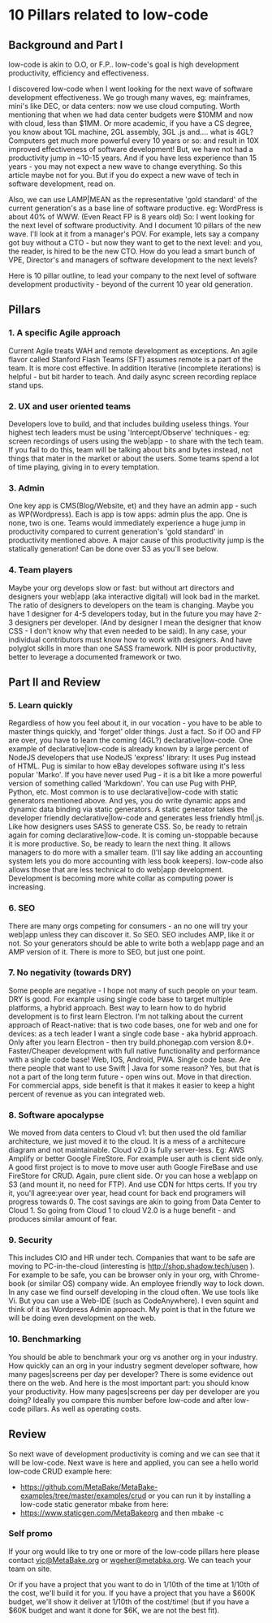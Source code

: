 
#  10 Pillars related to low-code

## Background and Part I

low-code is akin to O.O, or F.P.. low-code's goal is high development productivity, efficiency and effectiveness.

I discovered low-code when I went looking for the next wave of software development effectiveness. We go trough many waves, eg: mainframes, mini's like DEC, or data centers: now we use cloud computing. Worth mentioning that when we had data center budgets were $10MM and now with cloud, less than $1MM. Or more academic, if you have a CS degree, you know about 1GL machine, 2GL assembly, 3GL .js and.... what is 4GL? 
Computers get much more powerful every 10 years or so: and result in 10X improved effectiveness of software development! But, we have not had a productivity jump in ~10-15 years. And if you have less experience than 15 years - you may not expect a new wave to change everything. So this article maybe not for you.
But if you do expect a new wave of tech in software development, read on. 

Also, we can use LAMP|MEAN as the representative 'gold standard' of the current generation's as a base line of software productive. eg: WordPress is about 40% of WWW. (Even React FP is 8 years old) So: I went looking for the next level of software productivity.
And I document 10 pillars of the new wave. I'll look at it from a manager's POV. For example, lets say a company got buy without a CTO - but now they want to get to the next level: and you, the reader, is hired to be the new CTO. How do you lead a smart bunch of VPE, Director's and managers of software development to the next levels?

Here is 10 pillar outline, to lead your company to the next level of software development productivity - beyond of the current 10 year old generation. 

## Pillars

### 1. A specific Agile approach
Current Agile treats WAH and remote development as exceptions. An agile flavor called Stanford Flash Teams (SFT) assumes remote is a part of the team. It is more cost effective.
In addition Iterative (incomplete iterations) is helpful - but bit harder to teach. And daily async screen recording replace stand ups.

### 2. UX and user oriented teams 
Developers love to build, and that includes building useless things. Your highest tech leaders must be using 'Intercept/Observe' techniques - eg: screen recordings of users using the web|app - to share with the tech team. 
If you fail to do this, team will be talking about bits and bytes instead, not things that mater in the market or about the users. Some teams spend a lot of time playing, giving in to every temptation. 

### 3. Admin 
One key app is CMS(Blog/Website, et) and they have an admin app - such as WP(Wordpress). Each is app is tow apps: admin plus the app. One is none, two is one. Teams would immediately experience a huge jump in productivity compared to current generation's 'gold standard' in productivity mentioned above. A major cause of this productivity jump is the statically generation! Can be done over S3 as you'll see below.

### 4. Team players 
Maybe your org develops slow or fast: but without art directors and designers your web|app (aka interactive digital) will look bad in the market. The ratio of designers to developers on the team is changing. Maybe you have 1 designer for 4-5 developers today, but in the future you may have 2-3 designers per developer.  (And by designer I mean the designer that know CSS - I don't know why that even needed to be said).
In any case, your individual contributors must know how to work with designers. And have polyglot skills in more than one SASS framework. NIH is poor productivity, better to leverage a documented framework or two.

## Part II and Review

### 5. Learn quickly
Regardless of how you feel about it, in our vocation - you have to be able to master things quickly, and 'forget' older things. Just a fact.
So if OO and FP are over, you have to learn the coming (4GL?) declarative|low-code. One example of declarative|low-code is already known by a large percent of NodeJS developers that use NodeJS 'express' library: It uses Pug instead of HTML. Pug is similar to how eBay developes software using it's less popular 'Marko'. If you have never used Pug - it is a bit like a more powerful version of something called 'Markdown'. You can use Pug with PHP, Python, etc. Most common is to use declarative|low-code with static generators mentioned above. And yes, you do write dynamic apps and dynamic data binding via static generators. A static generator takes the developer friendly declarative|low-code and generates less friendly html|.js. Like how designers uses SASS to generate CSS.
So, be ready to retrain again for coming declarative|low-code. It is coming un-stoppable because it is more productive. So, be ready to learn the next thing. It allows managers to do more with a smaller team. (I'll say like adding an accounting system lets you do more accounting with less book keepers). low-code also allows those that are less technical to do web|app development. Development is becoming more white collar as computing power is increasing. 

### 6. SEO
There are many orgs competing for consumers - an no one will try your web|app unless they can discover it. So SEO. SEO includes AMP, like it or not. So your generators should be able to write both a web|app page and an AMP version of it. There is more to SEO, but just one point.

### 7. No negativity (towards DRY)
Some people are negative - I hope not many of such people on your team. DRY is good. For example using single code base to target multiple platforms, a hybrid approach. Best way to learn how to do hybrid development is to first learn Electron. I'm not talking about the current approach of React-native: that is two code bases, one for web and one for devices: as a tech leader I want a single code base - aka hybrid approach. 
Only after you learn Electron - then try build.phonegap.com version 8.0+. 
Faster/Cheaper development with full native functionality and performance with a single code base! Web, IOS, Android, PWA. Single code base. Are there people that want to use Swift | Java for some reason? Yes, but that is not a part of the long term future - open wins out. Move in that direction. 
For commercial apps, side benefit is that it makes it easier to keep a hight percent of revenue as you can integrated web. 

### 8. Software apocalypse 
We moved from data centers to Cloud v1: but then used the old familiar architecture, we just moved it to the cloud. It is a mess of a architecure diagram and not maintainable. Cloud v2.0 is fully server-less. Eg: AWS Amplify or better Google FireStore. For example user auth is client side only. A good first project is to move to move user auth Google FireBase and use FireStore for CRUD. Again, pure client side. Or you can hose a web|app on S3 (and mount it, no need for FTP). And use CDN for https certs. If you try it, you'll agree:year over year, head count for back end programers will progress towards 0. The cost savings are akin to going from Data Center to Cloud 1. So going from Cloud 1 to cloud V2.0 is a huge benefit - and produces similar amount of fear. 

### 9. Security
This includes CIO and HR under tech. Companies that want to be safe are moving to PC-in-the-cloud (interesting is http://shop.shadow.tech/usen  ). For example to be safe, you can be browser only in your org, with Chrome-book (or similar OS) company wide. An employee friendly way to lock down.
In any case we find ourself developing in the cloud often. We use tools like Vi. But you can use a Web-IDE (such as CodeAnywhere). I even squint and think of it as Wordpress Admin approach. My point is that in the future we will be doing even development on the web. 

### 10. Benchmarking
You should be able to benchmark your org vs another org in your industry. How quickly can an org in your industry segment developer software, how many pages|screens per day per developer?
There is some evidence out there on the web. And here is the most important part: you should know your productivity. How many pages|screens per day per developer are you doing? Ideally you compare this number before low-code and after low-code pillars. As well as operating costs.

## Review

So next wave of development productivity is coming and we can see that it will be low-code. Next wave is here and applied, you can see a hello world low-code CRUD example here:
- https://github.com/MetaBake/MetaBake-examples/tree/master/examples/crud
or you can run it by installing a low-code static generator mbake from here:
- https://www.staticgen.com/MetaBakeorg
and then 
   mbake -c

### Self promo
If your org would like to try one or more of the low-code pillars here please contact vic@MetaBake.org or wgeher@metabka.org. We can teach your team on site.

Or if you have a project that you want to do in 1/10th of the time at 1/10th of the cost, we'll build it for you. If you have a project that you have a $600K budget, we'll show it deliver at 1/10th of the cost/time! (but if you have a $60K budget and want it done for $6K, we are not the best fit). 



